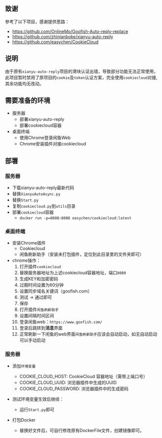
## 致谢

参考了以下项目，感谢提供思路：
- https://github.com/OnlineMo/Goofish-Auto-reply-replace
- https://github.com/zhinianboke/xianyu-auto-reply
- https://github.com/easychen/CookieCloud

## 说明

由于原有`xianyu-auto-reply`项目的滑块认证出错，导致部分功能无法正常使用，此项目暂时禁用了原项目的`cookie`及`token`认证方案，完全使用`cookiecloud`对接,其余功能均无改动。

## 需要准备的环境

- 服务器
  - 部署xianyu-auto-reply
  - 部署cookiecloud容器
- 桌面终端
  - 使用Chrome登录闲鱼Web
  - Chrome安装插件对接cookiecloud

## 部署

### 服务器
  - 下载xianyu-auto-reply最新代码
  - 替换`XianyuAutoAsync.py`
  - 替换`Start.py`
  - 复制`cookiecloud.py`到`utils`目录
  - 部署`cookiecloud`容器
    - `docker run -p=8088:8088 easychen/cookiecloud:latest`

### 桌面终端

- 安装Chrome插件
  - Cookiecloud
  - 闲鱼刷新助手（安装未打包插件，定位到此目录里的文件夹即可）
- chrome操作：  
  1. 打开插件`cookiecloud`
  2. 替换服务器地址为上述cookiecloud容器地址，端口`8080`
  3. 生成KEY和加密密码
  4. 过期时间设置为60分钟
  5. 设置同步域名关键词（goofish.com）
  6. 测试 -> 通过即可
  7. 保存
  8. 打开插件`闲鱼刷新助手`
  9. 设置间隔时间区间
  10. 登录闲鱼web：`https://www.goofish.com/`
  11. 登录后跳转到**消息**界面
  12. 正常刷新一下闲鱼的web界面`闲鱼刷新助手`应该会自动启动，如无自动启动可以手动启动

### 服务器

  - 添加`环境变量`
      - COOKIE_CLOUD_HOST: CookieCloud 容器地址（需带上端口号）
      - COOKIE_CLOUD_UUID: 浏览器插件中生成的UUID
      - COOKIE_CLOUD_PASSWORD: 浏览器插件中的生成密码
  - 测试环境变量生效后继续：
    - 运行`Start.py`即可

- 打包Docker
  - 替换好文件后，可自行修改原有DockerFile文件，创建镜像即可。
